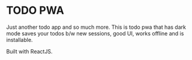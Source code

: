 # TODO PWA

Just another todo app and so much more. This is todo pwa that has dark mode saves your todos b/w new sessions, good UI, works offline and is installable.

Built with ReactJS.

